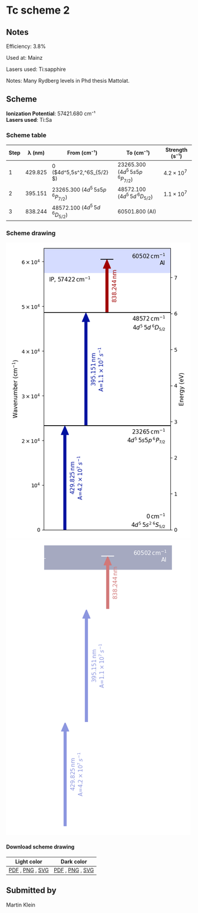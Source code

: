# Tc scheme 2

## Notes

Efficiency: 3.8%

Used at: Mainz

Lasers used: Ti:sapphire

Notes: Many Rydberg levels in Phd thesis Mattolat.





## Scheme

**Ionization Potential**: 57421.680 cm⁻¹  
**Lasers used**: Ti:Sa

### Scheme table

| Step | λ (nm)  |             From (cm⁻¹)             |              To (cm⁻¹)              |   Strength (s⁻¹)    |
| ---- | ------- | ----------------------------------- | ----------------------------------- | ------------------- |
| 1    | 429.825 | 0 ($4d^5\,5s^2\,^6S_{5/2}  $)       | 23265.300 ($4d^5\,5s5p\,^6P_{7/2}$) | $4.2 \times 10^{7}$ |
| 2    | 395.151 | 23265.300 ($4d^5\,5s5p\,^6P_{7/2}$) | 48572.100 ($4d^5\,5d\,^6D_{5/2}$)   | $1.1 \times 10^{7}$ |
| 3    | 838.244 | 48572.100 ($4d^5\,5d\,^6D_{5/2}$)   | 60501.800 (AI)                      |                     |


### Scheme drawing

![tc scheme, light mode](tc-002/tc-002-light.png#only-light)
![tc scheme, dark mode](tc-002/tc-002-dark-web.png#only-dark)

#### Download scheme drawing

|                                            Light color                                            |                                           Dark color                                           |
| ------------------------------------------------------------------------------------------------- | ---------------------------------------------------------------------------------------------- |
| [PDF](tc-002/tc-002-light.pdf) , [PNG](tc-002/tc-002-light.png) , [SVG](tc-002/tc-002-light.svg)  | [PDF](tc-002/tc-002-dark.pdf) , [PNG](tc-002/tc-002-dark.png) , [SVG](tc-002/tc-002-dark.svg)  |


## Submitted by

Martin Klein

